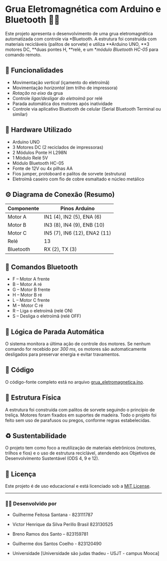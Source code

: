 # Grua Eletromagnética com Arduino e Bluetooth 🔧🧲

Este projeto apresenta o desenvolvimento de uma grua eletromagnética automatizada com controle via *Bluetooth. A estrutura foi construída com materiais recicláveis (palitos de sorvete) e utiliza **Arduino UNO, **3 motores DC, **duas pontes H, **relé, e um **módulo Bluetooth HC-05* para comando remoto.

## 📌 Funcionalidades

- Movimentação *vertical* (içamento do eletroímã)
- Movimentação *horizontal* (em trilho de impressora)
- *Rotação no eixo* da grua
- Controle *ligar/desligar do eletroímã* por relé
- Parada automática dos motores após inatividade
- Controle via aplicativo Bluetooth de celular (Serial Bluetooth Terminal ou similar)

## 🔌 Hardware Utilizado

- Arduino UNO
- 3 Motores DC (2 reciclados de impressoras)
- 2 Módulos Ponte H L298N
- 1 Módulo Relé 5V
- Módulo Bluetooth HC-05
- Fonte de 12V ou 4x pilhas AA
- Fios jumper, protoboard e palitos de sorvete (estrutura)
- Eletroímã caseiro com fio de cobre esmaltado e núcleo metálico

## ⚙️ Diagrama de Conexão (Resumo)

| Componente | Pinos Arduino |
|------------|----------------|
| Motor A    | IN1 (4), IN2 (5), ENA (6) |
| Motor B    | IN3 (8), IN4 (9), ENB (10) |
| Motor C    | IN5 (7), IN6 (12), ENA2 (11) |
| Relé       | 13 |
| Bluetooth  | RX (2), TX (3) |

## 📱 Comandos Bluetooth

- F – Motor A frente  
- B – Motor A ré  
- G – Motor B frente  
- H – Motor B ré  
- L – Motor C frente  
- M – Motor C ré  
- R – Liga o eletroímã (relé ON)  
- S – Desliga o eletroímã (relé OFF)

## 🧠 Lógica de Parada Automática

O sistema monitora a última ação de controle dos motores. Se nenhum comando for recebido por *300 ms*, os motores são automaticamente desligados para preservar energia e evitar travamentos.

## 📂 Código

O código-fonte completo está no arquivo [grua_eletromagnetica.ino](./grua_eletromagnetica.ino).

## 📸 Estrutura Física

A estrutura foi construída com palitos de sorvete seguindo o princípio de treliça. Motores foram fixados em suportes de madeira. Todo o projeto foi feito sem uso de parafusos ou pregos, conforme regras estabelecidas.

## ♻️ Sustentabilidade

O projeto tem como foco a reutilização de materiais eletrônicos (motores, trilhos e fios) e o uso de estrutura reciclável, atendendo aos Objetivos de Desenvolvimento Sustentável (ODS 4, 9 e 12).

## 📘 Licença

Este projeto é de uso educacional e está licenciado sob a [MIT License](LICENSE).

---

### 👨‍💻 Desenvolvido por

- Guilherme Feitosa Santana - 823111787
- Victor Henrique da Silva Perillo Brasil 823130525
- Breno Ramos dos Santo – 823159781
- Guilherme dos Santos Coelho - 823120490

- Universidade [Universidade são judas thadeu - USJT - campus Mooca]
